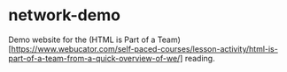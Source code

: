 # network-demo
Demo website for the (HTML is Part of a Team)[https://www.webucator.com/self-paced-courses/lesson-activity/html-is-part-of-a-team-from-a-quick-overview-of-we/] reading.
